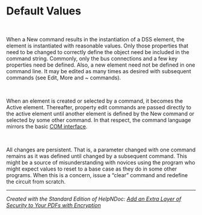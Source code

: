 # Default Values 

&nbsp;

When a New command results in the instantiation of a DSS element, the element is instantiated with reasonable values. Only those properties that need to be changed to correctly define the object need be included in the command string. Commonly, only the bus connections and a few key properties need be defined. Also, a new element need not be defined in one command line. It may be edited as many times as desired with subsequent commands (see Edit, More and ~ commands).

&nbsp;

When an element is created or selected by a command, it becomes the Active element. Thereafter, property edit commands are passed directly to the active element until another element is defined by the New command or selected by some other command. In that respect, the command language mirrors the basic [COM interface](<COMInterface.md>).

&nbsp;

All changes are persistent. That is, a parameter changed with one command remains as it was defined until changed by a subsequent command. This might be a source of misunderstanding with novices using the program who might expect values to reset to a base case as they do in some other programs. When this is a concern, issue a “clear” command and redefine the circuit from scratch.

***
_Created with the Standard Edition of HelpNDoc: [Add an Extra Layer of Security to Your PDFs with Encryption](<https://www.helpndoc.com/step-by-step-guides/how-to-generate-an-encrypted-password-protected-pdf-document/>)_
